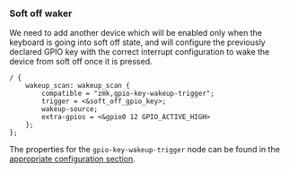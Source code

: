 ### Soft off waker

We need to add another device which will be enabled only when the keyboard is going into soft off state, and will configure the previously declared GPIO key with the correct interrupt configuration to wake the device from soft off once it is pressed.

```dts
/ {
    wakeup_scan: wakeup_scan {
        compatible = "zmk,gpio-key-wakeup-trigger";
        trigger = <&soft_off_gpio_key>;
        wakeup-source;
        extra-gpios = <&gpio0 12 GPIO_ACTIVE_HIGH>
    };
};
```

The properties for the `gpio-key-wakeup-trigger` node can be found in the [appropriate configuration section](../../config/power.md#gpio-key-wakeup-trigger).
